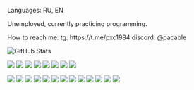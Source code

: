 <p>Languages: RU, EN</p>
<p>Unemployed, currently practicing programming.</p>
<p>How to reach me: tg: https://t.me/pxc1984 discord: @pacable</p>

![GitHub Stats](https://github-readme-stats.vercel.app/api?username=pxc1984&show_icons=true&theme=github_dark)

<p>
    <img src="https://img.shields.io/badge/Python-3776AB?logo=python&logoColor=fff" />
    <img src="https://img.shields.io/badge/Rust-%23000000.svg?e&logo=rust&logoColor=white" />
    <img src="https://custom-icon-badges.demolab.com/badge/C%23-%23239120.svg?logo=cshrp&logoColor=white" />
    <img src="https://img.shields.io/badge/YAML-CB171E?logo=yaml&logoColor=fff" />
    <img src="https://img.shields.io/badge/C++-%2300599C.svg?logo=c%2B%2B&logoColor=white" />
    <img src="https://img.shields.io/badge/C-00599C?logo=c&logoColor=white" />
    <img src="https://img.shields.io/badge/Java-%23ED8B00.svg?logo=openjdk&logoColor=white" />
    <img src="https://img.shields.io/badge/Lua-%232C2D72.svg?logo=lua&logoColor=white" />
</p>
<p>
    <img src="https://img.shields.io/badge/Git-F05032?logo=git&logoColor=fff" />
    <img src="https://img.shields.io/badge/PyCharm-000?logo=pycharm&logoColor=fff" />
    <img src="https://img.shields.io/badge/Neovim-57A143?logo=neovim&logoColor=fff" />
    <img src="https://img.shields.io/badge/Rider-000?logo=rider&logoColor=fff" />
    <img src="https://custom-icon-badges.demolab.com/badge/Visual%20Studio%20Code-0078d7.svg?logo=vsc&logoColor=white" />
    <img src="https://img.shields.io/badge/Django-%23092E20.svg?logo=django&logoColor=white" />
    <img src="https://img.shields.io/badge/GitHub_Actions-2088FF?logo=github-actions&logoColor=white" />
    <img src="https://img.shields.io/badge/Obsidian-%23483699.svg?&logo=obsidian&logoColor=white" />
    <img src="https://img.shields.io/badge/Postgres-%23316192.svg?logo=postgresql&logoColor=white" />
    <img src="https://img.shields.io/badge/SQLite-%2307405e.svg?logo=sqlite&logoColor=white" />
    <img src="https://img.shields.io/badge/Read%20the%20Docs-8CA1AF?logo=readthedocs&logoColor=fff" />
    <img src="https://img.shields.io/badge/FastAPI-009485.svg?logo=fastapi&logoColor=white" />
    <img src="https://img.shields.io/badge/Selenium-43B02A?logo=selenium&logoColor=fff" />
</p>

<!--
<p><img align="center" src="https://github-readme-streak-stats.herokuapp.com/?user=pxc1984&theme=dark" alt="pxc1984" /></p>
-->

